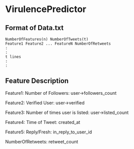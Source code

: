 VirulencePredictor
==================

Format of Data.txt
------------------
```
NumberOfFeatures(n) NumberOfTweets(t)
Feature1 Feature2 ... FeatureN NumberOfRetweets
:
:
t lines
:
:
```
Feature Description
-------------------
Feature1: Number of Followers: user->followers_count

Feature2: Verified User: user->verified

Feature3: Number of times user is listed: user->listed_count

Feature4: Time of Tweet: created_at

Feature5: Reply/Fresh: in_reply_to_user_id

NumberOfRetweets: retweet_count
